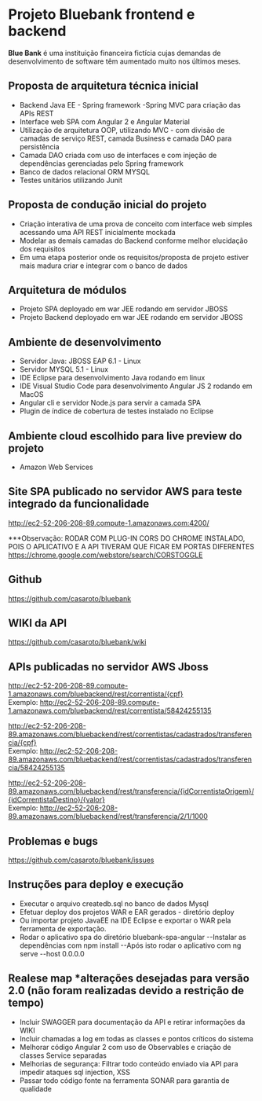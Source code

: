 # Projeto Bluebank frontend e backend 


**Blue Bank** é uma instituição financeira fictícia cujas demandas de desenvolvimento de software têm aumentado muito nos últimos meses. 

## Proposta de arquitetura técnica inicial
- Backend Java EE - Spring framework -Spring MVC para criação das APIs REST
- Interface web SPA com Angular 2 e Angular Material  
- Utilização de arquitetura OOP, utilizando MVC - com divisão de camadas de serviço REST, camada Business e camada DAO para persistência 
- Camada DAO criada com uso de interfaces e com injeção de dependências gerenciadas pelo Spring framework  
- Banco de dados relacional ORM MYSQL 
- Testes unitários utilizando Junit

## Proposta de condução inicial do projeto
- Criação interativa de uma prova de conceito com interface web simples acessando uma API REST inicialmente mockada 
- Modelar as demais camadas do Backend conforme melhor elucidação dos requisitos
- Em uma etapa posterior onde os requisitos/proposta de projeto estiver mais madura criar e integrar com o banco de dados

## Arquitetura de módulos
- Projeto SPA deployado em war JEE rodando em servidor JBOSS
- Projeto Backend deployado em war JEE rodando em servidor JBOSS

## Ambiente de desenvolvimento
- Servidor Java: JBOSS EAP 6.1 - Linux
- Servidor MYSQL 5.1 - Linux
- IDE Eclipse para desenvolvimento Java rodando em linux
- IDE Visual Studio Code para desenvolvimento Angular JS 2 rodando em MacOS
- Angular cli e servidor Node.js para servir a camada SPA
- Plugin de índice de cobertura de testes instalado no Eclipse

## Ambiente cloud escolhido para live preview do projeto
- Amazon Web Services

## Site SPA publicado no servidor AWS para teste integrado da funcionalidade  
http://ec2-52-206-208-89.compute-1.amazonaws.com:4200/

***Observação: RODAR COM PLUG-IN CORS DO CHROME INSTALADO, POIS O APLICATIVO E A API TIVERAM QUE FICAR EM PORTAS DIFERENTES
https://chrome.google.com/webstore/search/CORSTOGGLE

## Github
https://github.com/casaroto/bluebank

## WIKI da API
https://github.com/casaroto/bluebank/wiki

## APIs publicadas no servidor AWS Jboss 
http://ec2-52-206-208-89.compute-1.amazonaws.com/bluebackend/rest/correntista/{cpf}     <br>
Exemplo: 
http://ec2-52-206-208-89.compute-1.amazonaws.com/bluebackend/rest/correntista/58424255135    <br>

http://ec2-52-206-208-89.amazonaws.com/bluebackend/rest/correntistas/cadastrados/transferencia/{cpf}     <br>
Exemplo:
http://ec2-52-206-208-89.amazonaws.com/bluebackend/rest/correntistas/cadastrados/transferencia/58424255135   <br>

http://ec2-52-206-208-89.amazonaws.com/bluebackend/rest/transferencia/{idCorrentistaOrigem}/{idCorrentistaDestino}/{valor}   <br>
Exemplo:
http://ec2-52-206-208-89.amazonaws.com/bluebackend/rest/transferencia/2/1/1000   <br>

## Problemas e bugs
https://github.com/casaroto/bluebank/issues

## Instruções para deploy e execução
- Executar o arquivo createdb.sql no banco de dados Mysql
- Efetuar deploy dos projetos WAR e EAR gerados - diretório deploy
- Ou importar projeto JavaEE na IDE Eclipse e exportar o WAR pela ferramenta de exportação.
- Rodar o aplicativo spa do diretório bluebank-spa-angular 
	--Instalar as dependências com npm install
	--Após isto rodar o aplicativo com ng serve --host 0.0.0.0

## Realese map *alterações desejadas para versão 2.0 (não foram realizadas devido a restrição de tempo)
- Incluir SWAGGER para documentação da API e retirar informações da WIKI
- Incluir chamadas a log em todas as classes e pontos críticos do sistema
- Melhorar código Angular 2 com uso de Observables e criação de classes Service separadas
- Melhorias de segurança:
	Filtrar todo conteúdo enviado via API para impedir ataques sql injection, XSS
- Passar todo código fonte na ferramenta SONAR para garantia de qualidade



